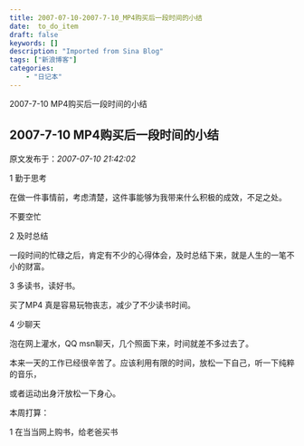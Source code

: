 ```yaml
---
title: 2007-07-10-2007-7-10_MP4购买后一段时间的小结
date:  to_do_item
draft: false
keywords: []
description: "Imported from Sina Blog"
tags: ["新浪博客"]
categories: 
    - "日记本"
---
```

2007-7-10 MP4购买后一段时间的小结
## 2007-7-10 MP4购买后一段时间的小结

 原文发布于：*2007-07-10 21:42:02*

1 勤于思考

  在做一件事情前，考虑清楚，这件事能够为我带来什么积极的成效，不足之处。

 不要空忙

2 及时总结

  一段时间的忙碌之后，肯定有不少的心得体会，及时总结下来，就是人生的一笔不小的财富。

3 多读书，读好书。

  买了MP4 真是容易玩物丧志，减少了不少读书时间。

4 少聊天

  泡在网上灌水，QQ msn聊天，几个照面下来，时间就差不多过去了。

本来一天的工作已经很辛苦了。应该利用有限的时间，放松一下自己，听一下纯粹的音乐，

或者运动出身汗放松一下身心。

本周打算：

1 在当当网上购书，给老爸买书

 


